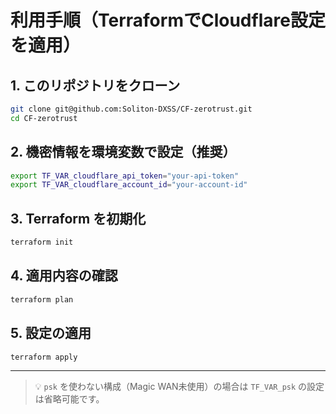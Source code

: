 # 利用手順（TerraformでCloudflare設定を適用）

## 1. このリポジトリをクローン

```bash
git clone git@github.com:Soliton-DXSS/CF-zerotrust.git
cd CF-zerotrust
```

## 2. 機密情報を環境変数で設定（推奨）

```bash
export TF_VAR_cloudflare_api_token="your-api-token"
export TF_VAR_cloudflare_account_id="your-account-id"
```

## 3. Terraform を初期化

```bash
terraform init
```

## 4. 適用内容の確認

```bash
terraform plan
```

## 5. 設定の適用

```bash
terraform apply
```

---

> 💡 `psk` を使わない構成（Magic WAN未使用）の場合は `TF_VAR_psk` の設定は省略可能です。
